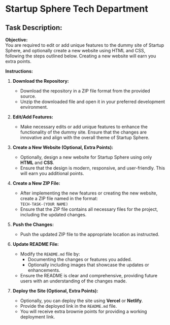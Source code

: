 # **Startup Sphere Tech Department**

## Task Description:

**Objective:**  
You are required to edit or add unique features to the dummy site of Startup Sphere, and optionally create a new website using HTML and CSS, following the steps outlined below. Creating a new website will earn you extra points.

**Instructions:**

1. **Download the Repository:**
   - Download the repository in a ZIP file format from the provided source.
   - Unzip the downloaded file and open it in your preferred development environment.

2. **Edit/Add Features:**
   - Make necessary edits or add unique features to enhance the functionality of the dummy site. Ensure that the changes are innovative and align with the overall theme of Startup Sphere.

3. **Create a New Website (Optional, Extra Points):**
   - Optionally, design a new website for Startup Sphere using only **HTML** and **CSS**.
   - Ensure that the design is modern, responsive, and user-friendly. This will earn you additional points.

4. **Create a New ZIP File:**
   - After implementing the new features or creating the new website, create a ZIP file named in the format:  
     `TECH-TASK-(YOUR NAME)`
   - Ensure that the ZIP file contains all necessary files for the project, including the updated changes.

5. **Push the Changes:**
   - Push the updated ZIP file to the appropriate location as instructed.

6. **Update README File:**
   - Modify the `README.md` file by:
     - Documenting the changes or features you added.
     - Optionally including images that showcase the updates or enhancements.
   - Ensure the README is clear and comprehensive, providing future users with an understanding of the changes made.

7. **Deploy the Site (Optional, Extra Points):**
   - Optionally, you can deploy the site using **Vercel** or **Netlify**.
   - Provide the deployed link in the `README.md` file.
   - You will receive extra brownie points for providing a working deployment link.
